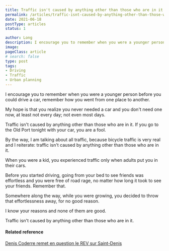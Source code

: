 ```yaml
---
title: Traffic isn't caused by anything other than those who are in it
permalink: /articles/traffic-isnt-caused-by-anything-other-than-those-who-are-in-it/
date: 2021-06-18
postType: articles
status: 1

author: Long
description: I encourage you to remember when you were a younger person before you could drive a car, remember how you went from one place to another.
image: 
pageClass: article
# search: false
type: post
tags:
- Driving
- Traffic
- Urban planning
---
```


I encourage you to remember when you were a younger person before you could drive a car, remember how you went from one place to another.

My hope is that you realize you never needed a car and you don't need one now, at least not every day; not even most days.

Traffic isn't caused by anything other than those who are in it. If you go to the Old Port tonight with your car, you are a fool.

By the way, I am talking about all traffic, because bicycle traffic is very real and I reiterate: traffic isn't caused by anything other than those who are in it.

When you were a kid, you experienced traffic only when adults put you in their cars.

Before you started driving, going from your bed to see friends was effortless and you were free of road rage, no matter how long it took to see your friends. Remember that.

Somewhere along the way, while you were growing, you decided to throw that effortlessness away, for no good reason.

I know your reasons and none of them are good.

Traffic isn't caused by anything other than those who are in it.

#### Related reference

<a target="_blank" href="https://journalmetro.com/actualites/politique/2657570/denis-coderre-remet-en-question-le-rev-sur-saint-denis/">Denis Coderre remet en question le REV sur Saint-Denis</a>

